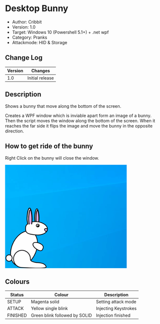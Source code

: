 # Desktop Bunny
- Author: Cribbit
- Version: 1.0
- Target: Windows 10 (Powershell 5.1+) + .net wpf
- Category: Pranks
- Attackmode: HID & Storage

## Change Log
| Version | Changes         |
| ------- | --------------- |
| 1.0     | Initial release |

## Description
Shows a bunny that move along the bottom of the screen.

Creates a WPF window which is inviable apart form an image of a bunny.
Then the script moves the window along the bottom of the screen. 
When it reaches the far side it flips the image and move the bunny in the opposite direction.

## How to get ride of the bunny
Right Click on the bunny will close the window.

![Demo](demo.gif)

## Colours
| Status   | Colour                        | Description                 |
| -------- | ----------------------------- | --------------------------- |
| SETUP    | Magenta solid                 | Setting attack mode         |
| ATTACK   | Yellow single blink           | Injecting Keystrokes 		 |
| FINISHED | Green blink followed by SOLID | Injection finished          |